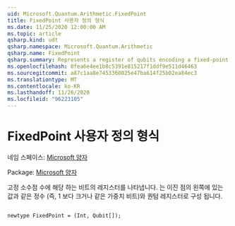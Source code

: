 ```yaml
---
uid: Microsoft.Quantum.Arithmetic.FixedPoint
title: FixedPoint 사용자 정의 형식
ms.date: 11/25/2020 12:00:00 AM
ms.topic: article
qsharp.kind: udt
qsharp.namespace: Microsoft.Quantum.Arithmetic
qsharp.name: FixedPoint
qsharp.summary: Represents a register of qubits encoding a fixed-point number. Consists of an integer that is equal to the number of qubits to the left of the binary point, i.e., qubits of weight greater than or equal to 1, and a quantum register.
ms.openlocfilehash: 0fea6e4ee1b8c5391e815217f1ddf9e511d46463
ms.sourcegitcommit: a87c1aa8e7453360025e47ba614f25b02ea84ec3
ms.translationtype: MT
ms.contentlocale: ko-KR
ms.lasthandoff: 11/26/2020
ms.locfileid: "96223105"
---
```

# <a name="fixedpoint-user-defined-type"></a>FixedPoint 사용자 정의 형식

네임 스페이스: [Microsoft 양자](xref:Microsoft.Quantum.Arithmetic)

Package: [Microsoft 양자](https://nuget.org/packages/Microsoft.Quantum.Numerics)


고정 소수점 수에 해당 하는 비트의 레지스터를 나타냅니다. 는 이진 점의 왼쪽에 있는 값과 같은 정수 (즉, 1 보다 크거나 같은 가중치 비트)와 퀀텀 레지스터로 구성 됩니다.

```qsharp

newtype FixedPoint = (Int, Qubit[]);
```

